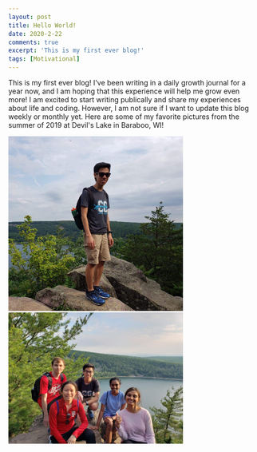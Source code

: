 ```yaml
---
layout: post
title: Hello World!
date: 2020-2-22
comments: true
excerpt: 'This is my first ever blog!'
tags: [Motivational]
---
```


This is my first ever blog! I've been writing in a daily growth journal for a year now, and I am hoping that this experience will help me grow even more! I am excited to start writing publically and share my experiences about life and coding. However, I am not sure if I want to update this blog weekly or monthly yet. Here are some of my favorite pictures from the summer of 2019 at Devil's Lake in Baraboo, WI!

<img src="../assets/img/HelloWorld/Pic1.jpg" alt="Picture 1" style="width:350px; height=350px;"/>

<img src="../assets/img/HelloWorld/Pic2.jpg" alt="Picture 2" style="width:350px; height=300px;"/>

